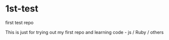 1st-test
========

first test repo

This is just for trying out my first repo and learning code - js / Ruby / others
